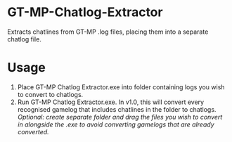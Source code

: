 # GT-MP-Chatlog-Extractor
Extracts chatlines from GT-MP .log files, placing them into a separate chatlog file.

# Usage
1) Place GT-MP Chatlog Extractor.exe into folder containing logs you wish to convert to chatlogs.
2) Run GT-MP Chatlog Extractor.exe. In v1.0, this will convert every recognised gamelog that includes chatlines in the folder to chatlogs.
*Optional: create separate folder and drag the files you wish to convert in alongside the .exe to avoid converting gamelogs that are already converted.*
